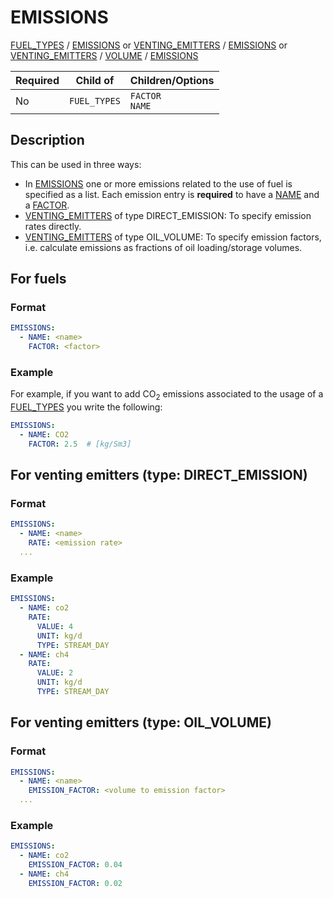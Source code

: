 # EMISSIONS
 
[FUEL_TYPES](/about/references/keywords/FUEL_TYPES.md) / 
[EMISSIONS](/about/references/keywords/EMISSIONS.md)
or
[VENTING_EMITTERS](/about/references/keywords/FUEL_TYPES.md) /
[EMISSIONS](/about/references/keywords/EMISSIONS.md)
or 
[VENTING_EMITTERS](/about/references/keywords/FUEL_TYPES.md) /
[VOLUME](/about/references/keywords/VOLUME.md) /
[EMISSIONS](/about/references/keywords/EMISSIONS.md)



| Required   | Child of                  | Children/Options                   |
|------------|---------------------------|------------------------------------|
| No         | `FUEL_TYPES`         | `FACTOR`  <br />  `NAME`            |


## Description
This can be used in three ways:

- In [EMISSIONS](/about/references/keywords/EMISSIONS.md) one or more emissions related to the use of fuel is specified as
a list. Each emission entry is **required** to have a [NAME](/about/references/keywords/NAME.md) and a [FACTOR](/about/references/keywords/FACTOR.mdx).
- [VENTING_EMITTERS](/about/references/keywords/VENTING_EMITTERS.md) of type DIRECT_EMISSION: To specify emission rates directly.
- [VENTING_EMITTERS](/about/references/keywords/VENTING_EMITTERS.md) of type OIL_VOLUME: To specify emission factors, i.e. calculate emissions as fractions of oil loading/storage volumes.

## For fuels
### Format
~~~~~~~~yaml
EMISSIONS:
  - NAME: <name>
    FACTOR: <factor>
~~~~~~~~

### Example
For example, if you want to add CO<sub>2</sub> emissions associated to the usage of a [FUEL_TYPES](/about/references/keywords/FUEL_TYPES.md)
you write the following:

~~~~~~~~yaml
EMISSIONS:
  - NAME: CO2
    FACTOR: 2.5  # [kg/Sm3]
~~~~~~~~

## For venting emitters (type: DIRECT_EMISSION)
### Format
~~~~~~~~yaml
EMISSIONS:
  - NAME: <name>
    RATE: <emission rate>
  ...
~~~~~~~~

### Example
~~~~~~~~yaml
EMISSIONS:
  - NAME: co2
    RATE:
      VALUE: 4
      UNIT: kg/d
      TYPE: STREAM_DAY
  - NAME: ch4
    RATE:
      VALUE: 2
      UNIT: kg/d
      TYPE: STREAM_DAY
~~~~~~~~
## For venting emitters (type: OIL_VOLUME)
### Format
~~~~~~~~yaml
EMISSIONS:
  - NAME: <name>
    EMISSION_FACTOR: <volume to emission factor>
  ...
~~~~~~~~

### Example
~~~~~~~~yaml
EMISSIONS:
  - NAME: co2
    EMISSION_FACTOR: 0.04
  - NAME: ch4
    EMISSION_FACTOR: 0.02
~~~~~~~~